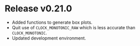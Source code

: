 # Release v0.21.0

- Added functions to generate box plots.
- Quit use of `CLOCK_MONOTONIC_RAW` which is less accurate than `CLOCK_MONOTONIC`.
- Updated development environment.
